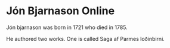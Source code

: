 # Jón Bjarnason Online

Jón bjarnason was born in 1721 who died in 1785.

He authored two works. One is called Saga af Parmes loðinbirni.
